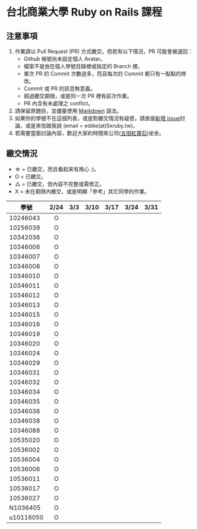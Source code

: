 # 台北商業大學 Ruby on Rails 課程

## 注意事項

1. 作業請以 Pull Request (PR) 方式繳交。但若有以下情況，PR 可能會被退回：
   * Github 帳號尚未設定個人 Avatar。
   * 檔案不是放在個人學號目錄裡或指定的 Branch 裡。
   * 單次 PR 的 Commit 次數過多，而且每次的 Commit 都只有一點點的修改。
   * Commit 或 PR 的訊息無意義。
   * 超過繳交期限，或是同一次 PR 裡有前次作業。
   * PR 內含有未處理之 conflict。
2. 請保留原題目，並儘量使用 [Markdown](http://daringfireball.net/projects/markdown/) 語法。
3. 如果你的學號不在這個列表，或是對繳交情況有疑惑，請直接[新增 issue](https://github.com/kaochenlong/ntub_homework/issues/new)討論，或是來信跟我說 (email = eddie(at)5xruby.tw)。
4. 若需要當面討論內容，歡迎大家約時間來公司([五倍紅寶石](https://5xruby.tw/))坐坐。

## 繳交情況

* ☆ = 已繳交，而且看起來有用心 :)。
* O = 已繳交。
* △ = 已繳交，但內容不完整或需修正。
* X = 未在期限內繳交，或是明顯「參考」其它同學的作業。

| 學號      | 2/24 | 3/3 | 3/10 | 3/17 | 3/24 | 3/31 |
| --------- |:----:|:---:|:----:|:----:|:----:|:----:|
| 10246043  |  O   |     |      |      |      |      |
| 10256039  |  O   |     |      |      |      |      |
| 10342036  |  O   |     |      |      |      |      |
| 10346006  |  O   |     |      |      |      |      |
| 10346007  |  O   |     |      |      |      |      |
| 10346008  |  O   |     |      |      |      |      |
| 10346010  |  O   |     |      |      |      |      |
| 10346011  |  O   |     |      |      |      |      |
| 10346012  |  O   |     |      |      |      |      |
| 10346013  |  O   |     |      |      |      |      |
| 10346015  |  O   |     |      |      |      |      |
| 10346016  |  O   |     |      |      |      |      |
| 10346019  |  O   |     |      |      |      |      |
| 10346020  |  O   |     |      |      |      |      |
| 10346024  |  O   |     |      |      |      |      |
| 10346029  |  O   |     |      |      |      |      |
| 10346031  |  O   |     |      |      |      |      |
| 10346032  |  O   |     |      |      |      |      |
| 10346034  |  O   |     |      |      |      |      |
| 10346035  |  O   |     |      |      |      |      |
| 10346036  |  O   |     |      |      |      |      |
| 10346038  |  O   |     |      |      |      |      |
| 10346088  |  O   |     |      |      |      |      |
| 10535020  |  O   |     |      |      |      |      |
| 10536002  |  O   |     |      |      |      |      |
| 10536004  |  O   |     |      |      |      |      |
| 10536006  |  O   |     |      |      |      |      |
| 10536011  |  O   |     |      |      |      |      |
| 10536017  |  O   |     |      |      |      |      |
| 10536027  |  O   |     |      |      |      |      |
| N1036405  |  O   |     |      |      |      |      |
| u10116050 |  O   |     |      |      |      |      |

